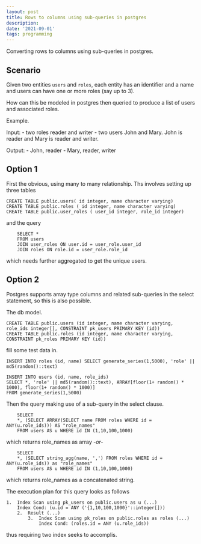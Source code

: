 ```yaml
---
layout: post
title: Rows to columns using sub-queries in postgres
description: 
date: '2021-09-01'
tags: programming
---
```



Converting rows to columns using sub-queries in postgres. 


## Scenario 

Given two entities `users` and `roles`, each entity has an identifier and a name and users can have one or more roles (say up to 3). 

How can this be modeled in postgres then queried to produce a list of users and associated roles. 

Example. 

Input: 
    - two roles reader and writer
    - two users John and Mary. John is reader and Mary is reader and writer.

Output: 
    - John, reader
    - Mary, reader, writer

## Option 1 

First the obvious, using many to many relationship. Ths involves setting up three tables 
```
CREATE TABLE public.users( id integer, name character varying)
CREATE TABLE public.roles ( id integer, name character varying)
CREATE TABLE public.user_roles ( user_id integer, role_id integer)
```
and the query 
```
    SELECT * 
    FROM users 
    JOIN user_roles ON user.id = user_role.user_id
    JOIN roles ON role.id = user_role.role_id
```
which needs further aggregated to get the unique users.

## Option 2

Postgres supports array type columns and related sub-queries in the select statement, so this is also possible. 


The db model.
```
CREATE TABLE public.users (id integer, name character varying, role_ids integer[], CONSTRAINT pk_users PRIMARY KEY (id))
CREATE TABLE public.roles (id integer, name character varying, CONSTRAINT pk_roles PRIMARY KEY (id))
```
fill some test data in. 
```
INSERT INTO roles (id, name) SELECT generate_series(1,5000), 'role' || md5(random()::text)

INSERT INTO users (id, name, role_ids) 
SELECT *, 'role' || md5(random()::text), ARRAY[floor(1+ random() * 1000), floor(1+ random() * 1000)] 
FROM generate_series(1,5000)
```
Then the query making use of a sub-query in the select clause.
```
    SELECT
    *, (SELECT ARRAY(SELECT name FROM roles WHERE id = ANY(u.role_ids))) AS "role_names"
    FROM users AS u WHERE id IN (1,10,100,1000)
```
which returns role_names as array *-or-*
```
    SELECT
    *, (SELECT string_agg(name, ',') FROM roles WHERE id = ANY(u.role_ids)) as "role_names"
    FROM users AS u WHERE id IN (1,10,100,1000)
```
which returns role_names as a concatenated string.


The execution plan for this query looks as follows
```
1.	Index Scan using pk_users on public.users as u (...)
    Index Cond: (u.id = ANY ('{1,10,100,1000}'::integer[]))
    2.	Result (...)
        3.	Index Scan using pk_roles on public.roles as roles (...)
            Index Cond: (roles.id = ANY (u.role_ids))
```
thus requiring two index seeks to accomplis.